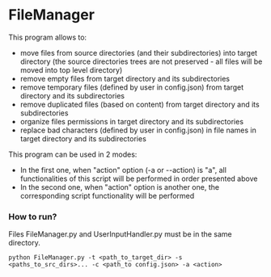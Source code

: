 # FileManager

This program allows to:

- move files from source directories (and their subdirectories) into target directory (the source directories trees are not preserved - all files will be moved into top level directory)
- remove empty files from target directory and its subdirectories
- remove temporary files (defined by user in config.json) from target directory and its subdirectories
- remove duplicated files (based on content) from target directory and its subdirectories
- organize files permissions in target directory and its subdirectories
- replace bad characters (defined by user in config.json) in file names in target directory and its subdirectories

This program can be used in 2 modes:

- In the first one, when "action" option (-a or --action) is "a", all functionalities of this script will be performed in order presented above
- In the second one, when "action" option is another one, the corresponding script functionality will be performed

### How to run?

Files FileManager.py and UserInputHandler.py must be in the same directory.

```shell
python FileManager.py -t <path_to_target_dir> -s <paths_to_src_dirs>... -c <path_to config.json> -a <action>
```

